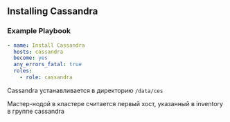 ## Installing Cassandra

### Example Playbook

```yaml
- name: Install Cassandra
  hosts: cassandra
  become: yes
  any_errors_fatal: true
  roles:
    - role: cassandra
```
Cassandra устанавливается в директорию `/data/ces`

Мастер-нодой в кластере считается первый хост, указанный в inventory в группе cassandra